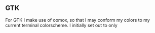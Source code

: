 ## GTK

For GTK I make use of oomox, so that I may conform my colors to my current terminal colorscheme. I initially set out to only 

